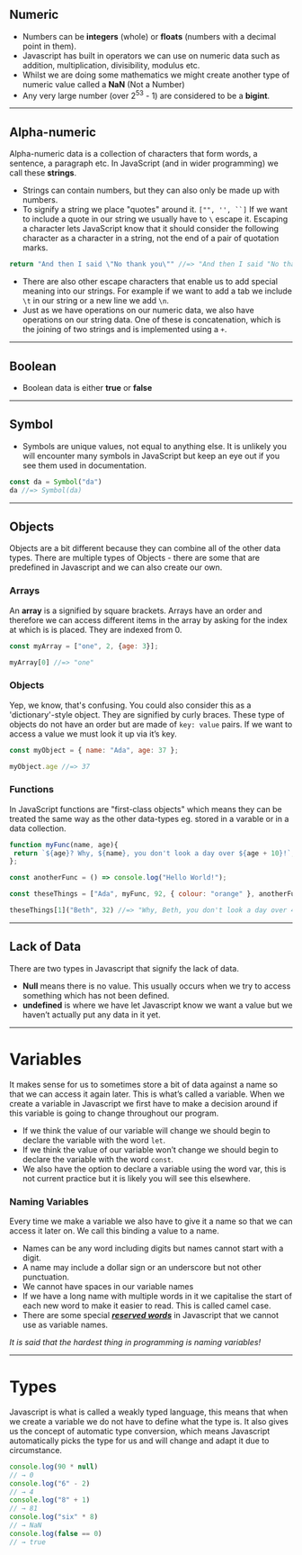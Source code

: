 ## Numeric
- Numbers can be **integers** (whole) or **floats** (numbers with a decimal point in them).
- Javascript has built in operators we can use on numeric data such as addition, multiplication, divisibility, modulus etc.
- Whilst we are doing some mathematics we might create another type of numeric value called a **NaN** (Not a Number)
- Any very large number (over 2<sup>53</sup> - 1) are considered to be a **bigint**.
***
## Alpha-numeric
Alpha-numeric data is a collection of characters that form words, a sentence, a paragraph etc. In JavaScript (and in wider programming) we call these **strings**.
- Strings can contain numbers, but they can also only be made up with numbers.
- To signify a string we place "quotes" around it. `["", '', ``]`
If we want to include a quote in our string we usually have to `\` escape it. Escaping a character lets JavaScript know that it should consider the following character as a character in a string, not the end of a pair of quotation marks.
```js
return "And then I said \"No thank you\"" //=> "And then I said "No thank you"
```
- There are also other escape characters that enable us to add special meaning into our strings. For example if we want to add a tab we include `\t` in our string or a new line we add `\n`.
- Just as we have operations on our numeric data, we also have operations on our string data. One of these is concatenation, which is the joining of two strings and is implemented using a `+`.
***
## Boolean
- Boolean data is either **true** or **false**
***
## Symbol
- Symbols are unique values, not equal to anything else. It is unlikely you will encounter many symbols in JavaScript but keep an eye out if you see them used in documentation.
```js
const da = Symbol("da")
da //=> Symbol(da)
```
***
## Objects
Objects are a bit different because they can combine all of the other data types. There are multiple types of Objects - there are some that are predefined in Javascript and we can also create our own.
### Arrays
An **array** is a signified by square brackets. Arrays have an order and therefore we can access different items in the array by asking for the index at which is is placed. They are indexed from 0.
```js
const myArray = ["one", 2, {age: 3}];

myArray[0] //=> "one"
```
### Objects
Yep, we know, that's confusing. You could also consider this as a 'dictionary'-style object. They are signified by curly braces. These type of objects do not have an order but are made of `key: value` pairs. If we want to access a value we must look it up via it’s key.
```js
const myObject = { name: "Ada", age: 37 };

myObject.age //=> 37
```
### Functions
In JavaScript functions are "first-class objects" which means they can be treated the same way as the other data-types eg. stored in a varable or in a data collection.
```js
function myFunc(name, age){
 return `${age}? Why, ${name}, you don't look a day over ${age + 10}!`;
};

const anotherFunc = () => console.log("Hello World!");

const theseThings = ["Ada", myFunc, 92, { colour: "orange" }, anotherFunc ];

theseThings[1]("Beth", 32) //=> "Why, Beth, you don't look a day over 42!"
```
***
## Lack of Data
There are two types in Javascript that signify the lack of data. 
- **Null** means there is no value. This usually occurs when we try to access something which has not been defined. 
- **undefined** is where we have let Javascript know we want a value but we haven’t actually put any data in it yet. 
***

# Variables
It makes sense for us to sometimes store a bit of data against a name so that we can access it again later. This is what’s called a variable. When we create a variable in Javascript we first have to make a decision around if this variable is going to change throughout our program. 
- If we think the value of our variable will change we should begin to declare the variable with the word `let`. 
- If we think the value of our variable won’t change we should begin to declare the variable with the word `const`. 
- We also have the option to declare a variable using the word var, this is not current practice but it is likely you will see this elsewhere.

### Naming Variables
Every time we make a variable we also have to give it a name so that we can access it later on. We call this binding a value to a name. 
- Names can be any word including digits but names cannot start with a digit.
- A name may include a dollar sign or an underscore but not other punctuation.
- We cannot have spaces in our variable names
- If we have a long name with multiple words in it we capitalise the start of each new word to make it easier to read. This is called camel case.
- There are some special [***reserved words***](https://www.w3schools.com/js/js_reserved.asp) in Javascript that we cannot use as variable names.

*It is said that the hardest thing in programming is naming variables!*

***

# Types
Javascript is what is called a weakly typed language, this means that when we create a variable we do not have to define what the type is. It also gives us the concept of automatic type conversion, which means Javascript automatically picks the type for us and will change and adapt it due to circumstance. 

```js
console.log(90 * null)
// → 0
console.log("6" - 2)
// → 4
console.log("8" + 1)
// → 81
console.log("six" * 8)
// → NaN
console.log(false == 0)
// → true
```
